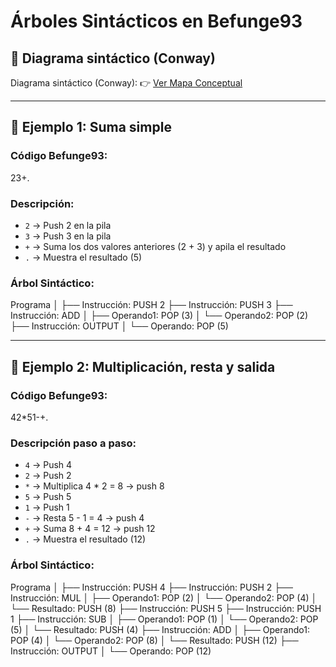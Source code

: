 # Árboles Sintácticos en Befunge93

## 🔗 Diagrama sintáctico (Conway)

Diagrama sintáctico (Conway):
👉 [Ver Mapa Conceptual](https://www.mermaidchart.com/app/projects/ce7befff-14ab-49aa-bde9-41ec8ad8fd5e/diagrams/2197df75-fdbf-4ea7-b862-0e06679ca427/version/v0.1/edit)

---

## 🌱 Ejemplo 1: Suma simple

### Código Befunge93:

23+.

### Descripción:

- `2` → Push 2 en la pila  
- `3` → Push 3 en la pila  
- `+` → Suma los dos valores anteriores (2 + 3) y apila el resultado  
- `.` → Muestra el resultado (5)

### Árbol Sintáctico:

Programa
│
├── Instrucción: PUSH 2
├── Instrucción: PUSH 3
├── Instrucción: ADD
│ ├── Operando1: POP (3)
│ └── Operando2: POP (2)
├── Instrucción: OUTPUT
│ └── Operando: POP (5)


---

## 🌿 Ejemplo 2: Multiplicación, resta y salida

### Código Befunge93:

42*51-+.


### Descripción paso a paso:

- `4` → Push 4  
- `2` → Push 2  
- `*` → Multiplica 4 * 2 = 8 → push 8  
- `5` → Push 5  
- `1` → Push 1  
- `-` → Resta 5 - 1 = 4 → push 4  
- `+` → Suma 8 + 4 = 12 → push 12  
- `.` → Muestra el resultado (12)

### Árbol Sintáctico:

Programa
│
├── Instrucción: PUSH 4
├── Instrucción: PUSH 2
├── Instrucción: MUL
│ ├── Operando1: POP (2)
│ └── Operando2: POP (4)
│ └── Resultado: PUSH (8)
├── Instrucción: PUSH 5
├── Instrucción: PUSH 1
├── Instrucción: SUB
│ ├── Operando1: POP (1)
│ └── Operando2: POP (5)
│ └── Resultado: PUSH (4)
├── Instrucción: ADD
│ ├── Operando1: POP (4)
│ └── Operando2: POP (8)
│ └── Resultado: PUSH (12)
├── Instrucción: OUTPUT
│ └── Operando: POP (12)